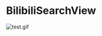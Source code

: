 # BilibiliSearchView
![test.gif](http://upload-images.jianshu.io/upload_images/6375123-7db590b19ea65937.gif?imageMogr2/auto-orient/strip)

